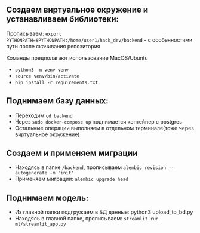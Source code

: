 ## Создаем виртуальное окружение и устанавливаем библиотеки:
Прописываем: `export PYTHONPATH=$PYTHONPATH:/home/user1/hack_dev/backend` - с особенностями пути после скачивания репозитория

Команды предполагают использование MacOS/Ubuntu
* `python3 -m venv venv`
* `source venv/bin/activate`
* `pip install -r requirements.txt`
## Поднимаем базу данных:
* Переходим `cd backend`
* Через `sudo docker-compose up` поднимается контейнер с postgres
* Остальные операции выполняем в отдельном терминале(тоже через виртуальное окружение)
## Создаем и применяем миграции
* Находясь в папке `/backend`, прописываем `alembic revision --autogenerate -m 'init'`
* Применяем миграции: `alembic upgrade head`
## Поднимаем модель:
* Из главной папки подгружаем в БД данные: python3 upload_to_bd.py
* Находясь в главной папке, прописываем: `streamlit run ml/streamlit_app.py`

